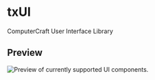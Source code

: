 txUI
====

ComputerCraft User Interface Library

Preview
----
![](http://i.imgur.com/aRXxc5a.png "Preview of currently supported UI components.")
